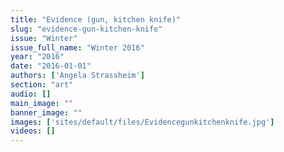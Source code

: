 ```yaml
---
title: "Evidence (gun, kitchen knife)"
slug: "evidence-gun-kitchen-knife"
issue: "Winter"
issue_full_name: "Winter 2016"
year: "2016"
date: "2016-01-01"
authors: ['Angela Strassheim']
section: "art"
audio: []
main_image: ""
banner_image: ""
images: ['sites/default/files/Evidencegunkitchenknife.jpg']
videos: []
---
```

